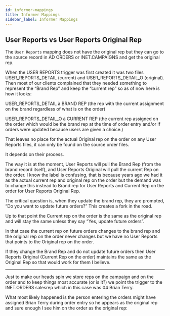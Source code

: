 ```yaml
---
id: informer-mappings
title: Informer Mappings
sidebar_label: Informer Mappings
---
```


## User Reports vs User Reports Original Rep

The `User Reports` mapping does not have the original rep but they can go to the source record in AD ORDERS or INET.CAMPAIGNS and get the original rep.

When the USER REPORTS trigger was first created it was two files USER_REPORTS_DETAIL (current) and USER_REPORTS_DETAIL_O (original). Then most of our clients complained that they needed something to represent the “Brand Rep” and keep the “current rep” so as of now here is how it looks:

USER_REPORTS_DETAIL à BRAND REP (the rep with the current assignment on the brand regardless of what is on the order)

USER_REPORTS_DETAIL_O à CURRENT REP (the current rep assigned on the order which would be the brand rep at the time of order entry and/or if orders were updated because users are given a choice.)

That leaves no place for the actual Original rep on the order on any User Reports files, it can only be found on the source order files.

It depends on their process.

 

The way it is at the moment, User Reports will pull the Brand Rep (from the brand record itself), and User Reports Original will pull the current Rep on the order. I know the label is confusing, that is because years ago we had it as the actual current rep and original rep on the order but the demand was to change this instead to Brand rep for User Reports and Current Rep on the order for User Reports Original Rep.

 

The critical question is, when they update the brand rep, they are prompted, “Do you want to update future orders?” This creates a fork in the road.

 

Up to that point the Current rep on the order is the same as the original rep and will stay the same unless they say “Yes, update future orders”.

 

In that case the current rep on future orders changes to the brand rep and the original rep on the order never changes but we have no User Reports that points to the Original rep on the order.

 

If they change the Brand Rep and do not update future orders then User Reports Original (Current Rep on the order) maintains the same as the Original Rep so that would work for them I believe.

---

Just to make our heads spin we store reps on the campaign and on the order and to keep things most accurate (or is it?) we point the trigger to the INET.ORDERS salesrep which in this case was 04 Brian Terry.

 

What most likely happened is the person entering the orders might have assigned Brian Terry during order entry so he appears as the original rep and sure enough I see him on the order as the original rep: